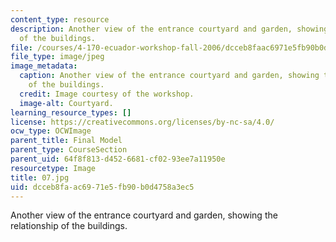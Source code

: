 ```yaml
---
content_type: resource
description: Another view of the entrance courtyard and garden, showing the relationship
  of the buildings.
file: /courses/4-170-ecuador-workshop-fall-2006/dcceb8faac6971e5fb90b0d4758a3ec5_07.jpg
file_type: image/jpeg
image_metadata:
  caption: Another view of the entrance courtyard and garden, showing the relationship
    of the buildings.
  credit: Image courtesy of the workshop.
  image-alt: Courtyard.
learning_resource_types: []
license: https://creativecommons.org/licenses/by-nc-sa/4.0/
ocw_type: OCWImage
parent_title: Final Model
parent_type: CourseSection
parent_uid: 64f8f813-d452-6681-cf02-93ee7a11950e
resourcetype: Image
title: 07.jpg
uid: dcceb8fa-ac69-71e5-fb90-b0d4758a3ec5
---
```

Another view of the entrance courtyard and garden, showing the relationship of the buildings.